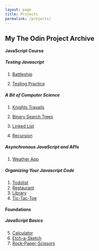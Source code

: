 ```yaml
---
layout: page
title: Projects
permalink: /projects/
---
```


## My The Odin Project Archive

#### JavaScript Course

##### Testing Javascript

1. <a href="https://jakubkanna.github.io/battleship/" target="_blank">Battleship</a>

1. <a href="https://github.com/jakubkanna/testing-practice" target="_blank">Testing Practice</a>

##### A Bit of Computer Science

1. <a href="https://github.com/jakubkanna/knights-travails" target="_blank">Knights Travails</a>

1. <a href="https://github.com/jakubkanna/binary-search-trees" target="_blank">Binary Search Trees</a>
1. <a href="https://github.com/jakubkanna/linked-list" target="_blank">Linked List</a>
1. <a href="https://github.com/jakubkanna/recursion" target="_blank">Recursion</a>

##### Asynchronous JavaScript and APIs

1. <a href="https://jakubkanna.github.io/weatherapp/" target="_blank">Weather App</a>

##### Organizing Your Javascript Code

1. <a href="https://jakubkanna.github.io/todo-list/" target="_blank">Todolist</a>
2. <a href="https://jakubkanna.github.io/restaurant/" target="_blank">Restaurant</a>
3. <a href="https://jakubkanna.github.io/library-exercise/" target="_blank">Library</a>
4. <a href="https://jakubkanna.github.io/tic-tac-toe/" target="_blank">Tic-Tac-Toe</a>

#### Foundations

##### JavaScript Basics

5. <a href="https://jakubkanna.github.io/calculator/" target="_blank">Calculator</a>
6. <a href="https://jakubkanna.github.io/etch-a-sketch/" target="_blank">Etch-a-Sketch</a>
7. <a href="https://jakubkanna.github.io/rock-paper-scissors/" target="_blank">Rock-Paper-Scissors</a>

